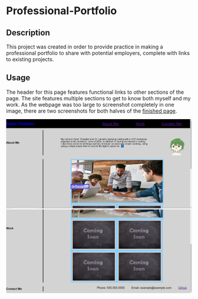 # Professional-Portfolio

## Description
This project was created in order to provide practice in making a professional portfolio to share with potential employers, complete with links to existing projects. 

## Usage
The header for this page features functional links to other sections of the page. The site features multiple sections to get to know both myself and my work. As the webpage was too large to screenshot completely in one image, there are two screenshots for both halves of the [finished page](https://dylan-thrasher.github.io/professional-portfolio/).

![screenshot of top half of finished webpage](./assets/images/portfolio-pt-1.PNG)
![screenshot of bottom half of finished webpage](./assets/images/portfolio-pt-2.PNG)
